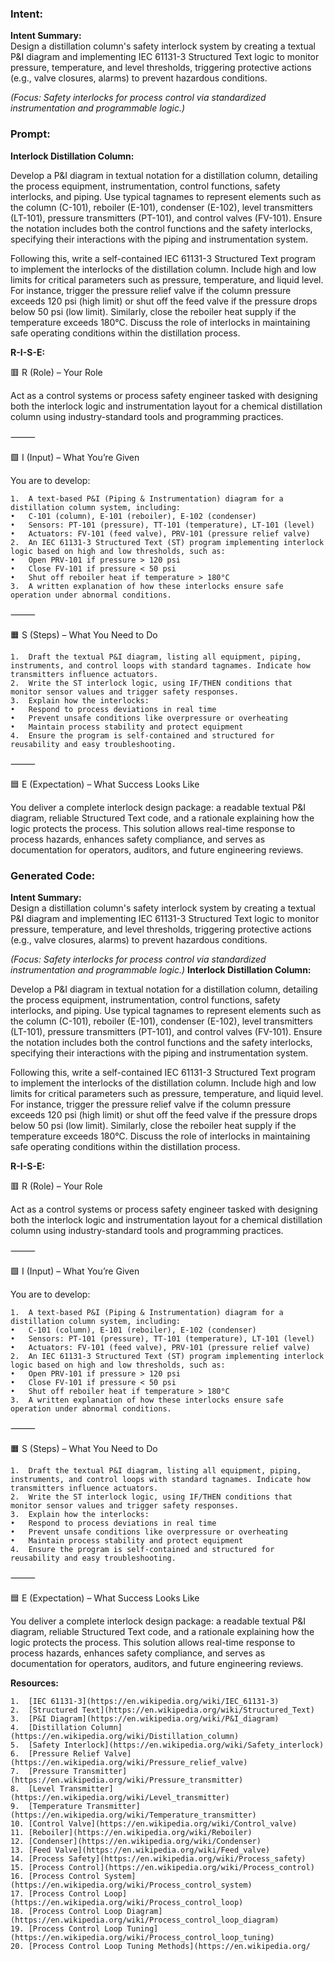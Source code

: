 ### Intent:
**Intent Summary:**  
Design a distillation column's safety interlock system by creating a textual P&I diagram and implementing IEC 61131-3 Structured Text logic to monitor pressure, temperature, and level thresholds, triggering protective actions (e.g., valve closures, alarms) to prevent hazardous conditions.  

*(Focus: Safety interlocks for process control via standardized instrumentation and programmable logic.)*

### Prompt:
**Interlock Distillation Column:**

Develop a P&I diagram in textual notation for a distillation column, detailing the process equipment, instrumentation, control functions, safety interlocks, and piping. Use typical tagnames to represent elements such as the column (C-101), reboiler (E-101), condenser (E-102), level transmitters (LT-101), pressure transmitters (PT-101), and control valves (FV-101). Ensure the notation includes both the control functions and the safety interlocks, specifying their interactions with the piping and instrumentation system.

Following this, write a self-contained IEC 61131-3 Structured Text program to implement the interlocks of the distillation column. Include high and low limits for critical parameters such as pressure, temperature, and liquid level. For instance, trigger the pressure relief valve if the column pressure exceeds 120 psi (high limit) or shut off the feed valve if the pressure drops below 50 psi (low limit). Similarly, close the reboiler heat supply if the temperature exceeds 180°C. Discuss the role of interlocks in maintaining safe operating conditions within the distillation process.

**R-I-S-E:**

🟥 R (Role) – Your Role

Act as a control systems or process safety engineer tasked with designing both the interlock logic and instrumentation layout for a chemical distillation column using industry-standard tools and programming practices.

⸻

🟩 I (Input) – What You’re Given

You are to develop:

	1.	A text-based P&I (Piping & Instrumentation) diagram for a distillation column system, including:
	•	C-101 (column), E-101 (reboiler), E-102 (condenser)
	•	Sensors: PT-101 (pressure), TT-101 (temperature), LT-101 (level)
	•	Actuators: FV-101 (feed valve), PRV-101 (pressure relief valve)
	2.	An IEC 61131-3 Structured Text (ST) program implementing interlock logic based on high and low thresholds, such as:
	•	Open PRV-101 if pressure > 120 psi
	•	Close FV-101 if pressure < 50 psi
	•	Shut off reboiler heat if temperature > 180°C
	3.	A written explanation of how these interlocks ensure safe operation under abnormal conditions.

⸻

🟧 S (Steps) – What You Need to Do

	1.	Draft the textual P&I diagram, listing all equipment, piping, instruments, and control loops with standard tagnames. Indicate how transmitters influence actuators.
	2.	Write the ST interlock logic, using IF/THEN conditions that monitor sensor values and trigger safety responses.
	3.	Explain how the interlocks:
	•	Respond to process deviations in real time
	•	Prevent unsafe conditions like overpressure or overheating
	•	Maintain process stability and protect equipment
	4.	Ensure the program is self-contained and structured for reusability and easy troubleshooting.

⸻

🟦 E (Expectation) – What Success Looks Like

You deliver a complete interlock design package: a readable textual P&I diagram, reliable Structured Text code, and a rationale explaining how the logic protects the process. This solution allows real-time response to process hazards, enhances safety compliance, and serves as documentation for operators, auditors, and future engineering reviews.

### Generated Code:
**Intent Summary:**  
Design a distillation column's safety interlock system by creating a textual P&I diagram and implementing IEC 61131-3 Structured Text logic to monitor pressure, temperature, and level thresholds, triggering protective actions (e.g., valve closures, alarms) to prevent hazardous conditions.  

*(Focus: Safety interlocks for process control via standardized instrumentation and programmable logic.)*
**Interlock Distillation Column:**

Develop a P&I diagram in textual notation for a distillation column, detailing the process equipment, instrumentation, control functions, safety interlocks, and piping. Use typical tagnames to represent elements such as the column (C-101), reboiler (E-101), condenser (E-102), level transmitters (LT-101), pressure transmitters (PT-101), and control valves (FV-101). Ensure the notation includes both the control functions and the safety interlocks, specifying their interactions with the piping and instrumentation system.

Following this, write a self-contained IEC 61131-3 Structured Text program to implement the interlocks of the distillation column. Include high and low limits for critical parameters such as pressure, temperature, and liquid level. For instance, trigger the pressure relief valve if the column pressure exceeds 120 psi (high limit) or shut off the feed valve if the pressure drops below 50 psi (low limit). Similarly, close the reboiler heat supply if the temperature exceeds 180°C. Discuss the role of interlocks in maintaining safe operating conditions within the distillation process.

**R-I-S-E:**

🟥 R (Role) – Your Role

Act as a control systems or process safety engineer tasked with designing both the interlock logic and instrumentation layout for a chemical distillation column using industry-standard tools and programming practices.

⸻

🟩 I (Input) – What You’re Given

You are to develop:

	1.	A text-based P&I (Piping & Instrumentation) diagram for a distillation column system, including:
	•	C-101 (column), E-101 (reboiler), E-102 (condenser)
	•	Sensors: PT-101 (pressure), TT-101 (temperature), LT-101 (level)
	•	Actuators: FV-101 (feed valve), PRV-101 (pressure relief valve)
	2.	An IEC 61131-3 Structured Text (ST) program implementing interlock logic based on high and low thresholds, such as:
	•	Open PRV-101 if pressure > 120 psi
	•	Close FV-101 if pressure < 50 psi
	•	Shut off reboiler heat if temperature > 180°C
	3.	A written explanation of how these interlocks ensure safe operation under abnormal conditions.

⸻

🟧 S (Steps) – What You Need to Do

	1.	Draft the textual P&I diagram, listing all equipment, piping, instruments, and control loops with standard tagnames. Indicate how transmitters influence actuators.
	2.	Write the ST interlock logic, using IF/THEN conditions that monitor sensor values and trigger safety responses.
	3.	Explain how the interlocks:
	•	Respond to process deviations in real time
	•	Prevent unsafe conditions like overpressure or overheating
	•	Maintain process stability and protect equipment
	4.	Ensure the program is self-contained and structured for reusability and easy troubleshooting.

⸻

🟦 E (Expectation) – What Success Looks Like

You deliver a complete interlock design package: a readable textual P&I diagram, reliable Structured Text code, and a rationale explaining how the logic protects the process. This solution allows real-time response to process hazards, enhances safety compliance, and serves as documentation for operators, auditors, and future engineering reviews.

**Resources:**

	1.	[IEC 61131-3](https://en.wikipedia.org/wiki/IEC_61131-3)
	2.	[Structured Text](https://en.wikipedia.org/wiki/Structured_Text)
	3.	[P&I Diagram](https://en.wikipedia.org/wiki/P&I_diagram)
	4.	[Distillation Column](https://en.wikipedia.org/wiki/Distillation_column)
	5.	[Safety Interlock](https://en.wikipedia.org/wiki/Safety_interlock)
	6.	[Pressure Relief Valve](https://en.wikipedia.org/wiki/Pressure_relief_valve)
	7.	[Pressure Transmitter](https://en.wikipedia.org/wiki/Pressure_transmitter)
	8.	[Level Transmitter](https://en.wikipedia.org/wiki/Level_transmitter)
	9.	[Temperature Transmitter](https://en.wikipedia.org/wiki/Temperature_transmitter)
	10.	[Control Valve](https://en.wikipedia.org/wiki/Control_valve)
	11.	[Reboiler](https://en.wikipedia.org/wiki/Reboiler)
	12.	[Condenser](https://en.wikipedia.org/wiki/Condenser)
	13.	[Feed Valve](https://en.wikipedia.org/wiki/Feed_valve)
	14.	[Process Safety](https://en.wikipedia.org/wiki/Process_safety)
	15.	[Process Control](https://en.wikipedia.org/wiki/Process_control)
	16.	[Process Control System](https://en.wikipedia.org/wiki/Process_control_system)
	17.	[Process Control Loop](https://en.wikipedia.org/wiki/Process_control_loop)
	18.	[Process Control Loop Diagram](https://en.wikipedia.org/wiki/Process_control_loop_diagram)
	19.	[Process Control Loop Tuning](https://en.wikipedia.org/wiki/Process_control_loop_tuning)
	20.	[Process Control Loop Tuning Methods](https://en.wikipedia.org/
